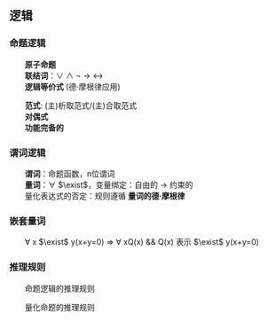 ## **逻辑**

### **命题逻辑**

&emsp;&emsp;**原子命题**  
&emsp;&emsp;**联结词**：$\vee$ $\wedge$ $\neg$ $\rightarrow$ $\leftrightarrow$  
&emsp;&emsp;**逻辑等价式** (德·摩根律应用)

&emsp;&emsp;**范式**: (主)析取范式/(主)合取范式  
&emsp;&emsp;**对偶式**  
&emsp;&emsp;**功能完备的**

### **谓词逻辑**

&emsp;&emsp;**谓词**：命题函数，n位谓词  
&emsp;&emsp;**量词**：$\forall$ $\exist$，变量绑定：自由的 $\rightarrow$ 约束的  
&emsp;&emsp;量化表达式的否定：规则遵循 **量词的德·摩根律**

### **嵌套量词**

&emsp;&emsp;$\forall$ x $\exist$ y(x+y=0) $\Rightarrow$ $\forall$ xQ(x) && Q(x) 表示 $\exist$ y(x+y=0)

### **推理规则**

&emsp;&emsp;命题逻辑的推理规则

&emsp;&emsp;量化命题的推理规则